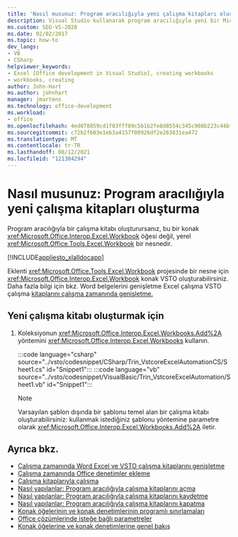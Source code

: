 ```yaml
---
title: 'Nasıl musunuz: Program aracılığıyla yeni çalışma kitapları oluşturma'
description: Visual Studio kullanarak program aracılığıyla yeni bir Microsoft Excel çalışma kitabı oluşturma hakkında Visual Studio.
ms.custom: SEO-VS-2020
ms.date: 02/02/2017
ms.topic: how-to
dev_langs:
- VB
- CSharp
helpviewer_keywords:
- Excel [Office development in Visual Studio], creating workbooks
- workbooks, creating
author: John-Hart
ms.author: johnhart
manager: jmartens
ms.technology: office-development
ms.workload:
- office
ms.openlocfilehash: 4ed078859cd1f03fff89c5b1b2fe8d8554c345c908b223c44bf033a1b8686023
ms.sourcegitcommit: c72b2f603e1eb3a4157f00926df2e263831ea472
ms.translationtype: MT
ms.contentlocale: tr-TR
ms.lasthandoff: 08/12/2021
ms.locfileid: "121384294"
---
```

# <a name="how-to-programmatically-create-new-workbooks"></a>Nasıl musunuz: Program aracılığıyla yeni çalışma kitapları oluşturma
  Program aracılığıyla bir çalışma kitabı oluşturursanız, bu bir konak <xref:Microsoft.Office.Interop.Excel.Workbook> öğesi değil, yerel <xref:Microsoft.Office.Tools.Excel.Workbook> bir nesnedir.

 [!INCLUDE[appliesto_xlalldocapp](../vsto/includes/appliesto-xlalldocapp-md.md)]

 Eklenti <xref:Microsoft.Office.Tools.Excel.Workbook> projesinde bir nesne için <xref:Microsoft.Office.Interop.Excel.Workbook> konak VSTO oluşturabilirsiniz. Daha fazla bilgi için bkz. Word belgelerini genişletme Excel çalışma VSTO çalışma [kitaplarını çalışma zamanında genişletme.](../vsto/extending-word-documents-and-excel-workbooks-in-vsto-add-ins-at-run-time.md)

## <a name="to-create-a-new-workbook"></a>Yeni çalışma kitabı oluşturmak için

1. Koleksiyonun <xref:Microsoft.Office.Interop.Excel.Workbooks.Add%2A> yöntemini <xref:Microsoft.Office.Interop.Excel.Workbooks> kullanın.

     :::code language="csharp" source="../vsto/codesnippet/CSharp/Trin_VstcoreExcelAutomationCS/Sheet1.cs" id="Snippet1":::
     :::code language="vb" source="../vsto/codesnippet/VisualBasic/Trin_VstcoreExcelAutomation/Sheet1.vb" id="Snippet1":::

    > [!NOTE]
    > Varsayılan şablon dışında bir şablonu temel alan bir çalışma kitabı oluşturabilirsiniz: kullanmak istediğiniz şablonu yöntemine parametre olarak <xref:Microsoft.Office.Interop.Excel.Workbooks.Add%2A> iletir.

## <a name="see-also"></a>Ayrıca bkz.
- [Çalışma zamanında Word Excel ve VSTO çalışma kitaplarını genişletme](../vsto/extending-word-documents-and-excel-workbooks-in-vsto-add-ins-at-run-time.md)
- [Çalışma zamanında Office denetimler ekleme](../vsto/adding-controls-to-office-documents-at-run-time.md)
- [Çalışma kitaplarıyla çalışma](../vsto/working-with-workbooks.md)
- [Nasıl yapılanlar: Program aracılığıyla çalışma kitaplarını açma](../vsto/how-to-programmatically-open-workbooks.md)
- [Nasıl yapılanlar: Program aracılığıyla çalışma kitaplarını kaydetme](../vsto/how-to-programmatically-save-workbooks.md)
- [Nasıl yapılanlar: Program aracılığıyla çalışma kitaplarını kapatma](../vsto/how-to-programmatically-close-workbooks.md)
- [Konak öğelerinin ve konak denetimlerinin programlı sınırlamaları](../vsto/programmatic-limitations-of-host-items-and-host-controls.md)
- [Office çözümlerinde isteğe bağlı parametreler](../vsto/optional-parameters-in-office-solutions.md)
- [Konak öğelerine ve konak denetimlerine genel bakış](../vsto/host-items-and-host-controls-overview.md)
